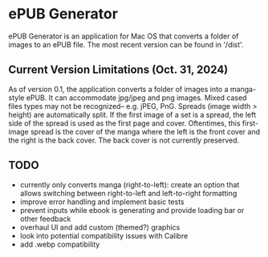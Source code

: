 # ePUB Generator

ePUB Generator is an application for Mac OS that converts a folder of images to an ePUB file. The most recent version can be found in '/dist'.

## Current Version Limitations (Oct. 31, 2024)

As of version 0.1, the application converts a folder of images into a manga-style ePUB.  It can accommodate jpg/jpeg and png images. Mixed cased files types may not be recognized– e.g. jPEG, PnG. Spreads (image width > height) are automatically split. If the first image of a set is a spread, the left side of the spread is used as the first page and cover. Oftentimes, this first-image spread is the cover of the manga where the left is the front cover and the right is the back cover. The back cover is not currently preserved.

## TODO

- currently only converts manga (right-to-left): create an option that allows switching between right-to-left and left-to-right formatting
- improve error handling and implement basic tests
- prevent inputs while ebook is generating and provide loading bar or other feedback
- overhaul UI and add custom (themed?) graphics
- look into potential compatibility issues with Calibre
- add .webp compatibility